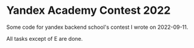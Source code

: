 # Yandex Academy Contest 2022
Some code for yandex backend school's contest I wrote on 2022-09-11.

All tasks except of E are done.
